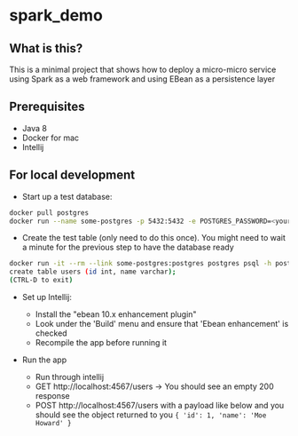 # spark_demo

## What is this?
This is a minimal project that shows how to deploy a micro-micro service using Spark as a web framework and using
EBean as a persistence layer


## Prerequisites
- Java 8
- Docker for mac
- Intellij

## For local development
- Start up a test database:
```bash
docker pull postgres
docker run --name some-postgres -p 5432:5432 -e POSTGRES_PASSWORD=<your password here> -d postgres
```

- Create the test table (only need to do this once). You might need to wait a minute for the previous step to have the database ready
```bash
docker run -it --rm --link some-postgres:postgres postgres psql -h postgres -U postgres
create table users (id int, name varchar);
(CTRL-D to exit)
```

- Set up Intellij:
  - Install the "ebean 10.x enhancement plugin"
  - Look under the 'Build' menu and ensure that 'Ebean enhancement' is checked
  - Recompile the app before running it

- Run the app
  - Run through intellij
  - GET http://localhost:4567/users -> You should see an empty 200 response
  - POST http://localhost:4567/users with a payload like below and you should see the object returned to you
```{ 'id': 1, 'name': 'Moe Howard' }```
